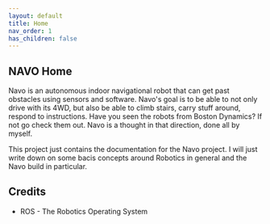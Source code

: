 ```yaml
---
layout: default
title: Home
nav_order: 1
has_children: false
---
```


## NAVO Home

Navo is an autonomous indoor navigational robot that can get past obstacles using sensors and software. Navo's goal is to be able to not only drive with its 4WD, but also be able to climb stairs, carry stuff around, respond to instructions. Have you seen the robots from Boston Dynamics? If not go check them out. Navo is a thought in that direction, done all by myself.

This project just contains the documentation for the Navo project. I will just write down on some bacis concepts around Robotics in general and the Navo build in particular.

## Credits

- ROS - The Robotics Operating System
